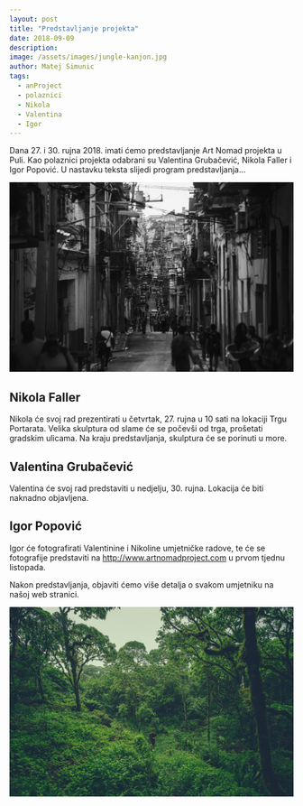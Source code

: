 ```yaml
---
layout: post
title: "Predstavljanje projekta"
date: 2018-09-09
description:
image: /assets/images/jungle-kanjon.jpg
author: Matej Simunic
tags:
  - anProject
  - polaznici
  - Nikola
  - Valentina
  - Igor
---
```


Dana 27. i 30. rujna 2018. imati ćemo predstavljanje Art Nomad projekta u Puli. Kao polaznici projekta odabrani su Valentina Grubačević, Nikola Faller i Igor Popović. U nastavku teksta slijedi program predstavljanja...

![Placeholder](/assets/images/cesta-ljudi.jpg#full)


## Nikola Faller
Nikola će svoj rad prezentirati u četvrtak, 27. rujna u 10 sati na lokaciji Trgu Portarata. Velika skulptura od slame će se počevši od trga, prošetati gradskim ulicama.
Na kraju predstavljanja, skulptura će se porinuti u more.

## Valentina Grubačević
Valentina će svoj rad predstaviti u nedjelju, 30. rujna. Lokacija će biti naknadno objavljena.

## Igor Popović
Igor će fotografirati Valentinine i Nikoline umjetničke radove, te će se fotografije predstaviti na http://www.artnomadproject.com u prvom tjednu listopada.

Nakon predstavljanja, objaviti ćemo više detalja o svakom umjetniku na našoj web stranici.

![Placeholder](/assets/images/jungle-lik.jpg)

